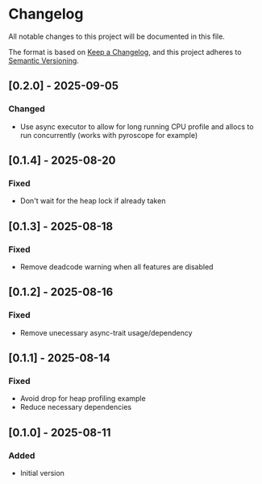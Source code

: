 # Changelog
All notable changes to this project will be documented in this file.

The format is based on [Keep a Changelog](https://keepachangelog.com/en/1.0.0/),
and this project adheres to [Semantic Versioning](https://semver.org/spec/v2.0.0.html).

## [0.2.0] - 2025-09-05
### Changed
- Use async executor to allow for long running CPU profile and allocs to run concurrently (works with pyroscope for example)

## [0.1.4] - 2025-08-20
### Fixed
- Don't wait for the heap lock if already taken

## [0.1.3] - 2025-08-18
### Fixed
- Remove deadcode warning when all features are disabled

## [0.1.2] - 2025-08-16
### Fixed
- Remove unecessary async-trait usage/dependency

## [0.1.1] - 2025-08-14
### Fixed
- Avoid drop for heap profiling example
- Reduce necessary dependencies

## [0.1.0] - 2025-08-11
### Added
- Initial version
